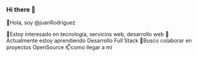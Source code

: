 ### Hi there 👋

<!--
**Juanrv05/Juanrv05** is a ✨ _special_ ✨ repository because its `README.md` (this file) appears on your GitHub profile.

Here are some ideas to get you started:

- 🔭 I’m currently working on ...
- 🌱 I’m currently learning ...
- 👯 I’m looking to collaborate on ...
- 🤔 I’m looking for help with ...
- 💬 Ask me about ...
- 📫 How to reach me: ...
- 😄 Pronouns: ...
- ⚡ Fun fact: ...
-->
👋Hola, soy @juanRodriguez

👀Estoy interesado en tecnología, servicios web, desarrollo web
🌱Actualmente estoy aprendiendo Desarrollo Full Stack
💞️Busco colaborar en proyectos OpenSource
📫como llegar a mi
